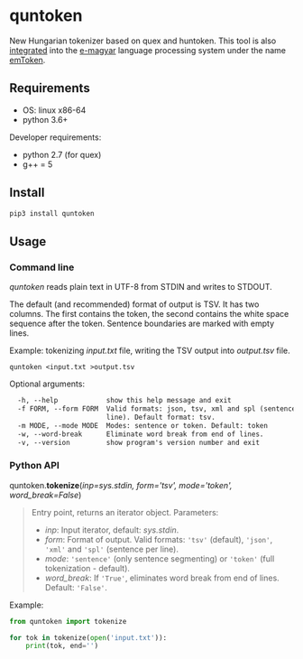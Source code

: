 # quntoken

New Hungarian tokenizer based on quex and huntoken.
This tool is also [integrated](https://github.com/dlt-rilmta/hunlp-GATE)
into the [e-magyar](http://www.e-magyar.hu) language processing system
under the name [emToken](http://e-magyar.hu/hu/textmodules/emtoken).

## Requirements

* OS: linux x86-64
* python 3.6+

Developer requirements: 

* python 2.7 (for quex)
* g++ = 5

## Install

```sh
pip3 install quntoken
```

## Usage


### Command line

*quntoken* reads plain text in UTF-8 from STDIN and writes to STDOUT.

The default (and recommended) format of output is TSV. It has two columns.
The first contains the token, the second contains the white space sequence
after the token. Sentence boundaries are marked with empty lines.

Example: tokenizing *input.txt* file, writing the TSV output into *output.tsv* file.

```
quntoken <input.txt >output.tsv
```

Optional arguments:

```txt
  -h, --help            show this help message and exit
  -f FORM, --form FORM  Valid formats: json, tsv, xml and spl (sentence per
                        line). Default format: tsv.
  -m MODE, --mode MODE  Modes: sentence or token. Default: token
  -w, --word-break      Eliminate word break from end of lines.
  -v, --version         show program's version number and exit
```

### Python API

quntoken.**tokenize**(*inp=sys.stdin, form='tsv', mode='token',
word_break=False*)
 
>Entry point, returns an iterator object. Parameters:
>
>- *inp*: Input iterator, default: *sys.stdin*.
>- *form*: Format of output. Valid formats: `'tsv'` (default), `'json'`, `'xml'`
>and `'spl'` (sentence per line).
>- *mode*: `'sentence'` (only sentence segmenting) or `'token'` (full
>tokenization - default).
>- *word_break*: If `'True'`, eliminates word break from end of lines. Default:
>`'False'`.

Example:

```py
from quntoken import tokenize

for tok in tokenize(open('input.txt')):
    print(tok, end='')
```
